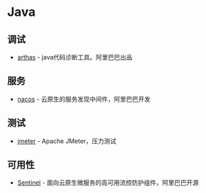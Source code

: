 # Java


## 调试

- [arthas](https://github.com/alibaba/arthas) - java代码诊断工具。阿里巴巴出品


## 服务

- [nacos](https://github.com/alibaba/nacos) - 云原生的服务发现中间件，阿里巴巴开发

## 测试

- [jmeter](https://github.com/apache/jmeter) - Apache JMeter，压力测试

## 可用性

- [Sentinel](https://github.com/alibaba/Sentinel) - 面向云原生微服务的高可用流控防护组件，阿里巴巴开源
